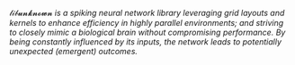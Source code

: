𝓁𝒾𝒷𝓾𝓷𝓴𝓷𝓸𝔀𝓷 _is a spiking neural network library leveraging grid layouts and kernels to enhance efficiency in highly parallel environments; and striving to closely mimic a biological brain without compromising performance. By being constantly influenced by its inputs, the network leads to potentially unexpected (emergent) outcomes._

 <!-- - _Before installing the library please make sure you have all of the required dependencies installed by running the following command: `sudo apt-get update -y && sudo apt install make gcc g++ -y`._ ***To install the default (CPU) package in a system-wide dynamic or static library, use: `make install`.*** -->